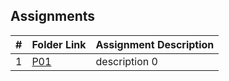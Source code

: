 ##  Assignments

|   #   | Folder Link | Assignment Description |
| :---: | ----------- | ---------------------- |
|   1   | [P01](https://github.com/SamOlatunde/4143-PLC/blob/main/Assignments/P01/README.md)      | description 0          |
